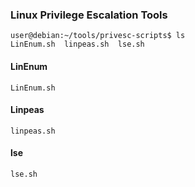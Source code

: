### Linux Privilege Escalation Tools


```
user@debian:~/tools/privesc-scripts$ ls
LinEnum.sh  linpeas.sh  lse.sh

```
#### LinEnum


`LinEnum.sh  `


#### Linpeas
`linpeas.sh  `


#### lse

`lse.sh`
